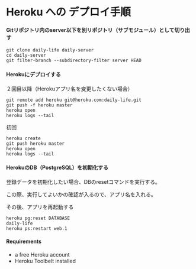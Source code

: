 # Heroku への デプロイ手順

#### Gitリポジトリ内のserver以下を別リポジトリ（サブモジュール）として切り出す

```
git clone daily-life daily-server
cd daily-server
git filter-branch --subdirectory-filter server HEAD
```

#### Herokuにデプロイする

２回目以降（Herokuアプリ名を変更したくない場合）
```
git remote add heroku git@heroku.com:daily-life.git
git push -f heroku master
heroku open
heroku logs --tail
```

初回
```
heroku create
git push heroku master
heroku open
heroku logs --tail
```
#### HerokuのDB（PostgreSQL）を初期化する

登録データを初期化したい場合、DBのresetコマンドを実行する。

この際、実行してよいかの確認が入るので、アプリ名を入れる。

その後、アプリを再起動する

```
heroku pg:reset DATABASE
daily-life
heroku ps:restart web.1
```


#### Requirements

 - a free Heroku account
 - Heroku Toolbelt installed
